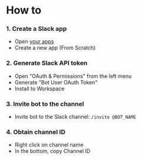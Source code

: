 # How to

### 1. Create a Slack app
- Open [your apps](https://api.slack.com/apps)
- Create a new app (From Scratch)
### 2. Generate Slack API token
- Open "OAuth & Permissions" from the left menu
- Generate "Bot User OAuth Token"
- Install to Workspace

### 3. Invite bot to the channel 
- Invite bot to the Slack channel: `/invite @BOT_NAME`

### 4. Obtain channel ID
- Right click on channel name
- In the bottom, copy Channel ID
